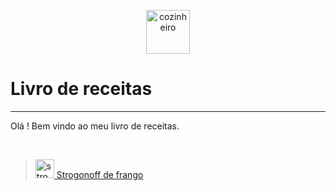

<p align="center">
<img src="file://Images/cozinheiro.jpg" alt="cozinheiro" width="70px" align="center" />
</p>

# Livro de receitas 
---
Olá ! Bem vindo ao meu livro de receitas.

<br/>

> [<img src="file://Images/strogonoff-de-frango.jpg" alt="strogonoff-de-frango" width="30px" /> Strogonoff de frango ](file://receitas/strogonoff.md)
>
> 



